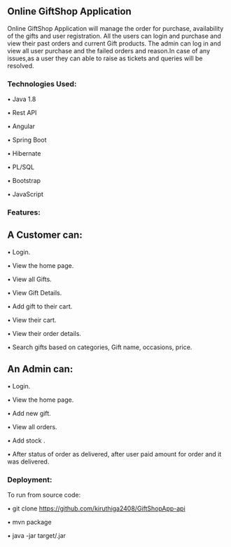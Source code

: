 ## Online GiftShop  Application


Online GiftShop Application will manage the order for purchase, availability of the gifts and user registration. All the users can login and purchase and view their past orders and current Gift products. The admin can log in and view all user purchase and the failed orders and reason.In case of any issues,as a user they can able to raise as tickets and queries will be resolved.


### Technologies Used:


• Java 1.8 

• Rest API

• Angular

• Spring Boot

• Hibernate 

• PL/SQL

• Bootstrap

• JavaScript



### Features:


## A Customer can: 

• Login. 

• View the home page.

• View all Gifts.

• View Gift  Details.

• Add gift  to their cart.

• View their cart.

• View their order details.

• Search gifts based on categories, Gift name, occasions, price.


## An Admin can:


• Login.

• View the home page.

• Add new gift. 

• View all orders.

• Add stock .


• After status of order as delivered, after user paid amount for order and it was delivered.


### Deployment:


To run from source code:

• git clone https://github.com/kiruthiga2408/GiftShopApp-api 

• mvn package 

• java -jar target/.jar


